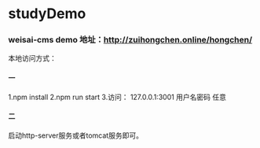 # studyDemo

### weisai-cms demo 地址：http://zuihongchen.online/hongchen/
本地访问方式：
#### 一
1.npm install
2.npm run start
3.访问： 127.0.0.1:3001 用户名密码 任意

#### 二
启动http-server服务或者tomcat服务即可。

